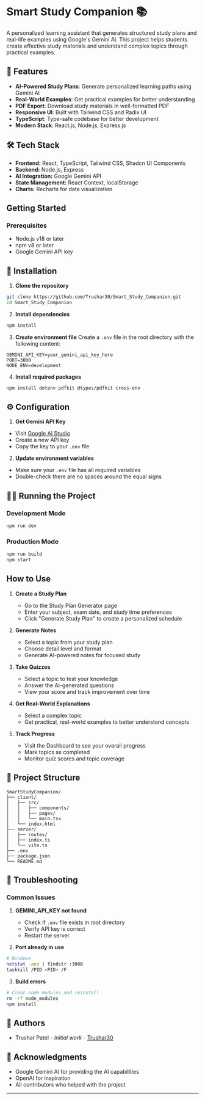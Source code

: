 # Smart Study Companion 📚

A personalized learning assistant that generates structured study plans and real-life examples using Google's Gemini AI. This project helps students create effective study materials and understand complex topics through practical examples.

## 🌟 Features

- **AI-Powered Study Plans**: Generate personalized learning paths using Gemini AI
- **Real-World Examples**: Get practical examples for better understanding
- **PDF Export**: Download study materials in well-formatted PDF
- **Responsive UI**: Built with Tailwind CSS and Radix UI
- **TypeScript**: Type-safe codebase for better development
- **Modern Stack**: React.js, Node.js, Express.js

## 🛠️ Tech Stack

- **Frontend:** React, TypeScript, Tailwind CSS, Shadcn UI Components
- **Backend:** Node.js, Express
- **AI Integration:** Google Gemini API
- **State Management:** React Context, localStorage
- **Charts:** Recharts for data visualization

## Getting Started

### Prerequisites

- Node.js v18 or later
- npm v8 or later
- Google Gemini API key

## 🚀 Installation

1. **Clone the repository**
```bash
git clone https://github.com/Trushar30/Smart_Study_Companion.git
cd Smart_Study_Companion
```

2. **Install dependencies**
```bash
npm install
```

3. **Create environment file**
Create a `.env` file in the root directory with the following content:
```plaintext
GEMINI_API_KEY=your_gemini_api_key_here
PORT=3000
NODE_ENV=development
```

4. **Install required packages**
```bash
npm install dotenv pdfkit @types/pdfkit cross-env
```

## ⚙️ Configuration

1. **Get Gemini API Key**
- Visit [Google AI Studio](https://makersuite.google.com/app/apikey)
- Create a new API key
- Copy the key to your `.env` file

2. **Update environment variables**
- Make sure your `.env` file has all required variables
- Double-check there are no spaces around the equal signs

## 🏃‍♂️ Running the Project

### Development Mode
```bash
npm run dev
```

### Production Mode
```bash
npm run build
npm start
```

## How to Use

1. **Create a Study Plan**
   - Go to the Study Plan Generator page
   - Enter your subject, exam date, and study time preferences
   - Click "Generate Study Plan" to create a personalized schedule

2. **Generate Notes**
   - Select a topic from your study plan
   - Choose detail level and format
   - Generate AI-powered notes for focused study

3. **Take Quizzes**
   - Select a topic to test your knowledge
   - Answer the AI-generated questions
   - View your score and track improvement over time

4. **Get Real-World Explanations**
   - Select a complex topic
   - Get practical, real-world examples to better understand concepts

5. **Track Progress**
   - Visit the Dashboard to see your overall progress
   - Mark topics as completed
   - Monitor quiz scores and topic coverage

## 📁 Project Structure

```
SmartStudyCompanion/
├── client/
│   ├── src/
│   │   ├── components/
│   │   ├── pages/
│   │   └── main.tsx
│   └── index.html
├── server/
│   ├── routes/
│   ├── index.ts
│   └── vite.ts
├── .env
├── package.json
└── README.md
```

## 🔧 Troubleshooting

### Common Issues

1. **GEMINI_API_KEY not found**
   - Check if `.env` file exists in root directory
   - Verify API key is correct
   - Restart the server

2. **Port already in use**
```bash
# Windows
netstat -ano | findstr :3000
taskkill /PID <PID> /F
```

3. **Build errors**
```bash
# Clear node modules and reinstall
rm -rf node_modules
npm install
```

## 👥 Authors

- Trushar Patel - *Initial work* - [Trushar30](https://github.com/Trushar30)

## 🙏 Acknowledgments

- Google Gemini AI for providing the AI capabilities
- OpenAI for inspiration
- All contributors who helped with the project

---
